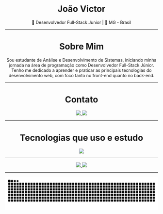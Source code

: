 <h1 align="center">João Victor</h1>
<p align="center">🚀 Desenvolvedor Full-Stack Junior | 📍 MG - Brasil </p>

---

<h1 align="center">Sobre Mim</h1>
<p align="center"> Sou estudante de Análise e Desenvolvimento de Sistemas, iniciando minha jornada na área de programação como Desenvolvedor Full-Stack Júnior. Tenho me dedicado a aprender e praticar as principais tecnologias do desenvolvimento web, com foco tanto no front-end quanto no back-end.

---

<h1 align="center">Contato</h1>

<div align="center">
  <a href="https://www.linkedin.com/in/olegariojv/">
    <img src="https://img.shields.io/badge/-LinkedIn-0A66C2?style=for-the-badge&logo=linkedin&logoColor=white" />
  </a>
  <a href="mailto:olegarioo.dev@gmail.com">
    <img src="https://img.shields.io/badge/-gmail-D14836?style=for-the-badge&logo=gmail&logoColor=white" />
  </a>
</div>

---

<h1 align="center"> Tecnologias que uso e estudo </h1>

<div style="display: flex; justify-content: center;">
  <img src="https://skillicons.dev/icons?i=postman,git,github,docker,html,css,bootstrap,mysql,php,js,ts,react,nextjs,nestjs,nodejs,tailwind" />
</div>

---

<div align="center" style="display: flex; justify-content: center; gap: 20px;">
  <a href="https://beacons.ai/olegarioojv">
    <img height="180em" src="https://github-readme-stats.vercel.app/api?username=olegarioojv&show_icons=true&theme=dark&include_all_commits=true&count_private=true"/>
    <img height="180em" src="https://github-readme-stats.vercel.app/api/top-langs/?username=olegarioojv&layout=compact&langs_count=10&theme=dark"/>
  </a>
</div>

---

<div align="center">
 <img src="https://raw.githubusercontent.com/olegarioojv/olegariojv/output/snake.svg" alt="Snake animation" />
</div>






